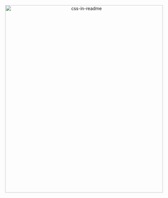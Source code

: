 <div align="center">
    <img src="/svg/me.svg" width="100%" height="600px" alt="css-in-readme">
</div>
